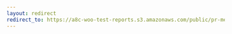 ```yaml
---
layout: redirect
redirect_to: https://a8c-woo-test-reports.s3.amazonaws.com/public/pr-merge/44550/e2e/index.html
---
```

